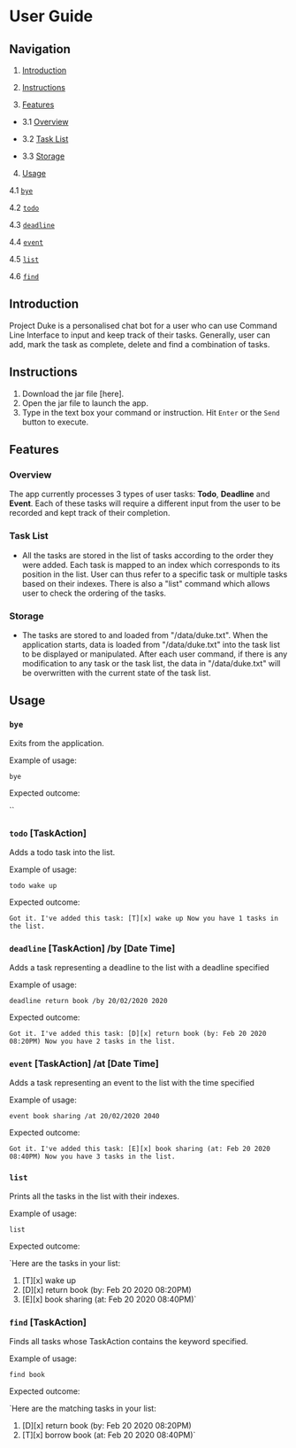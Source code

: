 # User Guide

## Navigation
1. [Introduction](#introduction)

2. [Instructions](#instructions)

3. [Features](#features)

+ 3.1 [Overview](#overview)

+ 3.2 [Task List](#task-list)

+ 3.3 [Storage](#storage)

4. [Usage](#usage)

  4.1 [`bye`](#bye)
  
  4.2 [`todo`](#todo)
  
  4.3 [`deadline`](#deadline)
  
  4.4 [`event`](#event)
  
  4.5 [`list`](#list)
  
  4.6 [`find`](#find)

## Introduction

Project Duke is a personalised chat bot for a user
who can use Command Line Interface to input and keep 
track of their tasks. Generally, user can add, mark 
the task as complete, delete and find a combination of 
tasks. 

## Instructions
  1. Download the jar file [here].
  2. Open the jar file to launch the app.
  3. Type in the text box your command or instruction. Hit `Enter` or the `Send` button to execute.

## Features 

### Overview

The app currently processes 3 types of user tasks: **Todo**, **Deadline** and **Event**. Each of these tasks will require a different input from the user to be recorded and kept track of their completion. 

### Task List

- All the tasks are stored in the list of tasks according to the order they were added. Each task is mapped to an index which corresponds to its position in the list. User can thus refer to a specific task or multiple tasks based on their indexes. There is also a "list" command which allows user to check the ordering of the tasks.

### Storage

- The tasks are stored to and loaded from "/data/duke.txt". When the application starts, data is loaded from "/data/duke.txt" into the task list to be displayed or manipulated. After each user command, if there is any modification to any task or the task list, the data in "/data/duke.txt" will be overwritten with the current state of the task list.

## Usage

### `bye`

Exits from the application.

Example of usage: 

`bye`

Expected outcome:

``

### `todo` [TaskAction]
 
Adds a todo task into the list.

Example of usage: 

`todo wake up`

Expected outcome:

`Got it. I've added this task:
 [T][x] wake up
Now you have 1 tasks in the list.`

### `deadline` [TaskAction] /by [Date Time]

Adds a task representing a deadline to the list with a deadline specified

Example of usage: 

`deadline return book /by 20/02/2020 2020`

Expected outcome:

`Got it. I've added this task:
 [D][x] return book (by: Feb 20 2020 08:20PM)
Now you have 2 tasks in the list.`

### `event` [TaskAction] /at [Date Time]

Adds a task representing an event to the list with the time specified

Example of usage: 

`event book sharing /at 20/02/2020 2040`

Expected outcome:

`Got it. I've added this task:
 [E][x] book sharing (at: Feb 20 2020 08:40PM)
Now you have 3 tasks in the list.`

### `list`

Prints all the tasks in the list with their indexes.

Example of usage: 

`list`

Expected outcome:

`Here are the tasks in your list:
1. [T][x] wake up
2. [D][x] return book (by: Feb 20 2020 08:20PM)
3. [E][x] book sharing (at: Feb 20 2020 08:40PM)`

### `find` [TaskAction]

Finds all tasks whose TaskAction contains the keyword specified.

Example of usage:

`find book`

Expected outcome:

`Here are the matching tasks in your list:
1. [D][x] return book (by: Feb 20 2020 08:20PM)
2. [T][x] borrow book (at: Feb 20 2020 08:40PM)`
